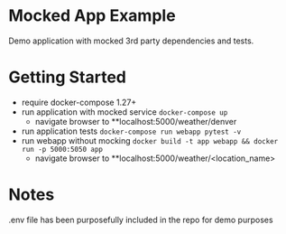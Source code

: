 # Mocked App Example
Demo application with mocked 3rd party dependencies and tests.  

# Getting Started
- require docker-compose 1.27+
- run application with mocked service `docker-compose up`
  - navigate browser to **localhost:5000/weather/denver
- run application tests `docker-compose run webapp pytest -v`
- run webapp without mocking `docker build -t app webapp && docker run -p 5000:5050 app`
  - navigate browser to **localhost:5000/weather/<location_name>

# Notes
.env file has been purposefully included in the repo for demo purposes

